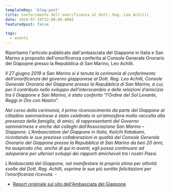 ```yaml
---
templateKey: 'blog-post'
title: Conferimento dell'onorificenza al Dott. Rag. Leo Achilli
date: 2019-07-28T12:00:00.000Z
featuredpost: false

tags:
  - eventi
---
```



Riportiamo l'articolo pubblicato dall'ambasciata del Giappone in Italia e San Marino a proposito dell'onorificenza conferita al Console Generale Onorario del Giapopne presso la Repubblica di San Marino, Leo Achilli. 

 *Il 27 giugno 2019 a San Marino si è tenuta la cerimonia di conferimento dell’onorificenza del governo giapponese al Dott. Rag. Leo Achilli, Console Generale Onorario del Giappone presso la Repubblica di San Marino, a cui, per il contributo nello sviluppo dell’interscambio e delle relazioni d’amicizia tra il Giappone e San Marino, è stato conferito “l’Ordine del Sol Levante, Raggi in Oro con Nastro”.*  
 
 *Nel corso della cerimonia, il primo riconoscimento da parte del Giappone al cittadino sammarinese è stato celebrato in un’atmosfera molto raccolta alla presenza della famiglia, di amici, di rappresentanti del Governo sammarinese e anche dai colleghi dell’Associazione San Marino – Giappone. L’Ambasciatore del Giappone in Italia, Keiichi Katakami, ricordando le sue preziose collaborazioni in qualità del Console Generale Onorario del Giappone presso la Repubblica di San Marino da ben 20 anni, ha auspicato che, anche di qui in avanti, egli possa continuare ad adoperarsi per ulteriori sviluppi dei rapporti amichevoli tra i nostri Paesi.*  
 
 *L’Ambasciata del Giappone, nel manifestare la propria stima per attività svolte dal Dott. Rag. Achilli, esprime le sue più sentite felicitazioni per l’onorificenza ricevuta.*   - 
 - [Report originale sul sito dell'Ambasciata del Giappone](https://www.it.emb-japan.go.jp/itpr_it/b_000088.html) 
